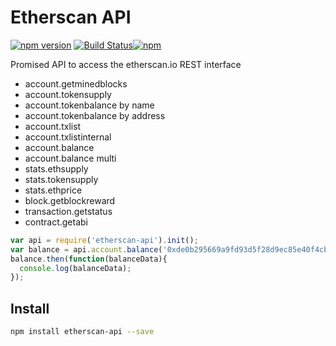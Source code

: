 # Etherscan API

[![npm version](https://badge.fury.io/js/etherscan-api.svg)](https://badge.fury.io/js/etherscan-api) [![Build Status](https://travis-ci.org/sebs/etherscan-api.svg?branch=master)](https://travis-ci.org/sebs/etherscan-api)[![npm](https://img.shields.io/npm/dt/etherscan-api.svg?maxAge=2592000)]()

Promised API to access the etherscan.io REST interface

* account.getminedblocks
* account.tokensupply
* account.tokenbalance by name
* account.tokenbalance by address
* account.txlist
* account.txlistinternal
* account.balance
* account.balance multi
* stats.ethsupply
* stats.tokensupply
* stats.ethprice
* block.getblockreward
* transaction.getstatus
* contract.getabi


```javascript
var api = require('etherscan-api').init();
var balance = api.account.balance('0xde0b295669a9fd93d5f28d9ec85e40f4cb697bae');
balance.then(function(balanceData){
  console.log(balanceData);
});
```

 ## Install

 ```bash
 npm install etherscan-api --save
 ```
